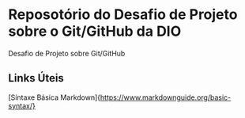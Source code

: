 # Reposotório do Desafio de Projeto sobre o Git/GitHub da DIO
Desafio de Projeto sobre Git/GitHub

## Links Úteis
[Síntaxe Básica Markdown]{https://www.markdownguide.org/basic-syntax/}
